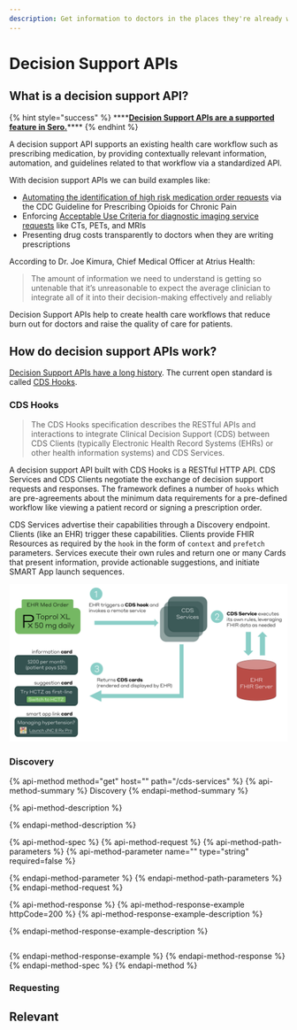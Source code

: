 ```yaml
---
description: Get information to doctors in the places they're already working
---
```


# Decision Support APIs

## What is a decision support API?

{% hint style="success" %}
\*\*\*\*[**Decision Support APIs are a supported feature in Sero.**](../../overview/user-guides/start-a-cds-hooks-api/)\*\*\*\*
{% endhint %}

A decision support API supports an existing health care workflow such as prescribing medication, by providing contextually relevant information, automation, and guidelines related to that workflow via a standardized API. 

With decision support APIs we can build examples like:

* [Automating the identification of high risk medication order requests](http://build.fhir.org/ig/cqframework/opioid-cds/) via the CDC Guideline for Prescribing Opioids for Chronic Pain
* Enforcing [Acceptable Use Criteria for diagnostic imaging service requests](https://www.cms.gov/Medicare/Quality-Initiatives-Patient-Assessment-Instruments/Appropriate-Use-Criteria-Program) like CTs, PETs, and MRIs
* Presenting drug costs transparently to doctors when they are writing prescriptions

According to Dr. Joe Kimura, Chief Medical Officer at Atrius Health:

> The amount of information we need to understand is getting so untenable that it’s unreasonable to expect the average clinician to integrate all of it into their decision-making effectively and reliably

Decision Support APIs help to create health care workflows that reduce burn out for doctors and raise the quality of care for patients.

## How do decision support APIs work?

[Decision Support APIs have a long history](https://joshuakelly.substack.com/p/40-years-of-healthcare-decision-support). The current open standard is called [CDS Hooks](https://cds-hooks.hl7.org/).

### CDS Hooks

> The CDS Hooks specification describes the RESTful APIs and interactions to integrate Clinical Decision Support \(CDS\) between CDS Clients \(typically Electronic Health Record Systems \(EHRs\) or other health information systems\) and CDS Services.

A decision support API built with CDS Hooks is a RESTful HTTP API. CDS Services and CDS Clients negotiate the exchange of decision support requests and responses. The framework defines a number of `hooks` which are pre-agreements about the minimum data requirements for a pre-defined workflow like viewing a patient record or signing a prescription order.

CDS Services advertise their capabilities through a Discovery endpoint. Clients \(like an EHR\) trigger these capabilities. Clients provide FHIR Resources as required by the `hook` in the form of `context` and `prefetch` parameters. Services execute their own rules and return one or many Cards that present information, provide actionable suggestions, and initiate SMART App launch sequences.

![](../../.gitbook/assets/image.png)

### Discovery

{% api-method method="get" host="" path="/cds-services" %}
{% api-method-summary %}
Discovery
{% endapi-method-summary %}

{% api-method-description %}

{% endapi-method-description %}

{% api-method-spec %}
{% api-method-request %}
{% api-method-path-parameters %}
{% api-method-parameter name="" type="string" required=false %}

{% endapi-method-parameter %}
{% endapi-method-path-parameters %}
{% endapi-method-request %}

{% api-method-response %}
{% api-method-response-example httpCode=200 %}
{% api-method-response-example-description %}

{% endapi-method-response-example-description %}

```

```
{% endapi-method-response-example %}
{% endapi-method-response %}
{% endapi-method-spec %}
{% endapi-method %}

### Requesting

## Relevant 

